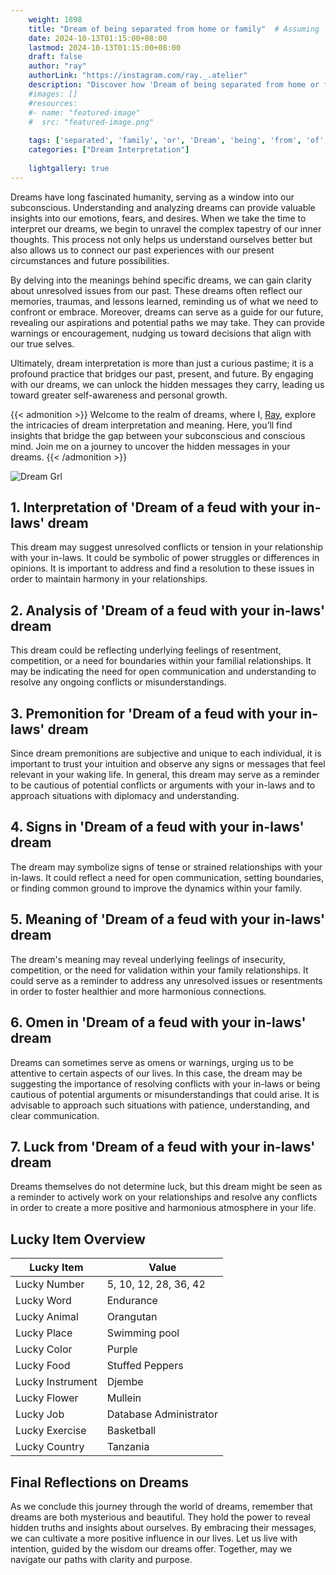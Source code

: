```yaml
---
    weight: 1898
    title: "Dream of being separated from home or family"  # Assuming 'title' column exists
    date: 2024-10-13T01:15:00+08:00
    lastmod: 2024-10-13T01:15:00+08:00
    draft: false
    author: "ray"
    authorLink: "https://instagram.com/ray._.atelier"
    description: "Discover how 'Dream of being separated from home or family' can interpret your future and uncover its significant meanings in your life."
    #images: []
    #resources:
    #- name: "featured-image"
    #  src: "featured-image.png"
    
    tags: ['separated', 'family', 'or', 'Dream', 'being', 'from', 'of', 'home']
    categories: ["Dream Interpretation"]
    
    lightgallery: true
---
```

    
Dreams have long fascinated humanity, serving as a window into our subconscious. Understanding and analyzing dreams can provide valuable insights into our emotions, fears, and desires. When we take the time to interpret our dreams, we begin to unravel the complex tapestry of our inner thoughts. This process not only helps us understand ourselves better but also allows us to connect our past experiences with our present circumstances and future possibilities.

By delving into the meanings behind specific dreams, we can gain clarity about unresolved issues from our past. These dreams often reflect our memories, traumas, and lessons learned, reminding us of what we need to confront or embrace. Moreover, dreams can serve as a guide for our future, revealing our aspirations and potential paths we may take. They can provide warnings or encouragement, nudging us toward decisions that align with our true selves.

Ultimately, dream interpretation is more than just a curious pastime; it is a profound practice that bridges our past, present, and future. By engaging with our dreams, we can unlock the hidden messages they carry, leading us toward greater self-awareness and personal growth.

{{< admonition >}}
Welcome to the realm of dreams, where I, [Ray](https://instagram.com/ray._.atelier), explore the intricacies of dream interpretation and meaning. Here, you’ll find insights that bridge the gap between your subconscious and conscious mind. Join me on a journey to uncover the hidden messages in your dreams.
{{< /admonition >}}

![Dream Grl](https://cdn.pixabay.com/photo/2017/11/02/03/35/gothic-2910057_1280.jpg "Dream Grl")

## 1. Interpretation of 'Dream of a feud with your in-laws' dream
 This dream may suggest unresolved conflicts or tension in your relationship with your in-laws. It could be symbolic of power struggles or differences in opinions. It is important to address and find a resolution to these issues in order to maintain harmony in your relationships.

## 2. Analysis of 'Dream of a feud with your in-laws' dream
 This dream could be reflecting underlying feelings of resentment, competition, or a need for boundaries within your familial relationships. It may be indicating the need for open communication and understanding to resolve any ongoing conflicts or misunderstandings.

## 3. Premonition for 'Dream of a feud with your in-laws' dream
 Since dream premonitions are subjective and unique to each individual, it is important to trust your intuition and observe any signs or messages that feel relevant in your waking life. In general, this dream may serve as a reminder to be cautious of potential conflicts or arguments with your in-laws and to approach situations with diplomacy and understanding.

## 4. Signs in 'Dream of a feud with your in-laws' dream
 The dream may symbolize signs of tense or strained relationships with your in-laws. It could reflect a need for open communication, setting boundaries, or finding common ground to improve the dynamics within your family.

## 5. Meaning of 'Dream of a feud with your in-laws' dream
 The dream's meaning may reveal underlying feelings of insecurity, competition, or the need for validation within your family relationships. It could serve as a reminder to address any unresolved issues or resentments in order to foster healthier and more harmonious connections.

## 6. Omen in 'Dream of a feud with your in-laws' dream
 Dreams can sometimes serve as omens or warnings, urging us to be attentive to certain aspects of our lives. In this case, the dream may be suggesting the importance of resolving conflicts with your in-laws or being cautious of potential arguments or misunderstandings that could arise. It is advisable to approach such situations with patience, understanding, and clear communication.

## 7. Luck from 'Dream of a feud with your in-laws' dream
 Dreams themselves do not determine luck, but this dream might be seen as a reminder to actively work on your relationships and resolve any conflicts in order to create a more positive and harmonious atmosphere in your life.

## Lucky Item Overview
| Lucky Item          | Value              |
|---------------|--------------------|
| Lucky Number        | 5, 10, 12, 28, 36, 42  |
| Lucky Word          | Endurance |
| Lucky Animal        | Orangutan |
| Lucky Place         | Swimming pool     |
| Lucky Color         | Purple     |
| Lucky Food          | Stuffed Peppers      |
| Lucky Instrument    | Djembe |
| Lucky Flower        | Mullein    |
| Lucky Job           | Database Administrator       |
| Lucky Exercise      | Basketball  |
| Lucky Country       | Tanzania    |


##  Final Reflections on Dreams

As we conclude this journey through the world of dreams, remember that dreams are both mysterious and beautiful. They hold the power to reveal hidden truths and insights about ourselves. By embracing their messages, we can cultivate a more positive influence in our lives. Let us live with intention, guided by the wisdom our dreams offer. Together, may we navigate our paths with clarity and purpose.
